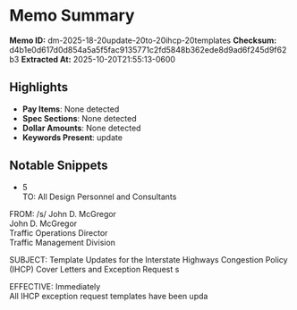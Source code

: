 # Memo Summary

**Memo ID:** dm-2025-18-20update-20to-20ihcp-20templates
**Checksum:** d4b1e0d617d0d854a5a5f5fac9135771c2fd5848b362ede8d9ad6f245d9f62b3
**Extracted At:** 2025-10-20T21:55:13-0600

## Highlights
- **Pay Items**: None detected
- **Spec Sections**: None detected
- **Dollar Amounts**: None detected
- **Keywords Present**: update

## Notable Snippets
- 5  
TO: All Design Personnel and Consultants  
 
FROM:  /s/  John D. McGregor  
John D. McGregor  
Traffic Operations Director  
Traffic Management Division  
 
SUBJECT:  Template Updates for the Interstate Highways Congestion Policy (IHCP) Cover 
Letters and Exception Request s 
 
EFFECTIVE:  Immediately  
All IHCP exception request templates have been upda